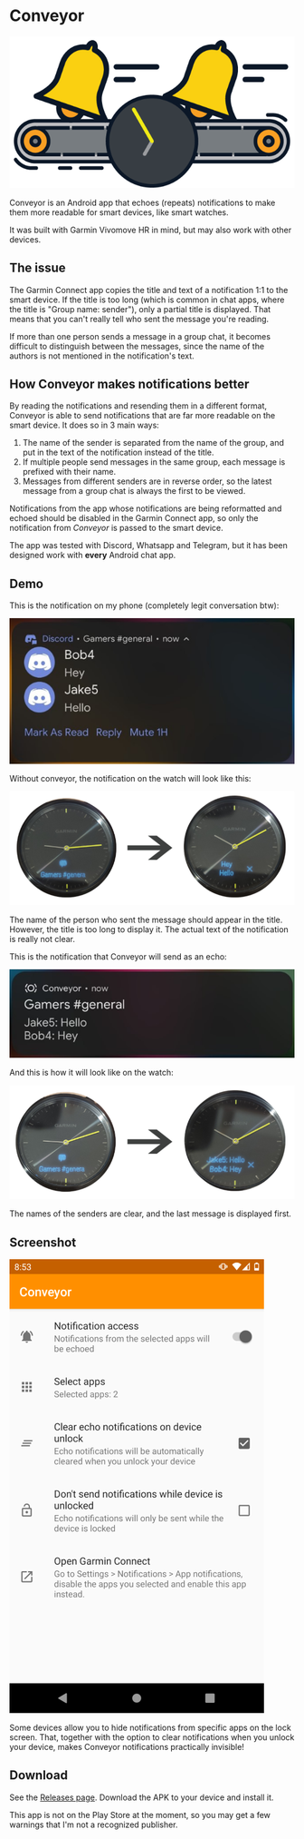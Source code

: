 # Conveyor

<p align="center">
<img src="./.github/images/conveyor-icon.png">
</p>

Conveyor is an Android app that echoes (repeats) notifications to make them more readable for smart devices, like smart watches.

It was built with Garmin Vivomove HR in mind, but may also work with other devices.

## The issue

The Garmin Connect app copies the title and text of a notification 1:1 to the smart device. If the title is too long (which is common in chat apps, where the title is "Group name: sender"), only a partial title is displayed. That means that you can't really tell who sent the message you're reading. 

If more than one person sends a message in a group chat, it becomes difficult to distinguish between the messages, since the name of the authors is not mentioned in the notification's text.

## How Conveyor makes notifications better

By reading the notifications and resending them in a different format, Conveyor is able to send notifications that are far more readable on the smart device. It does so in 3 main ways:

1. The name of the sender is separated from the name of the group, and put in the text of the notification instead of the title.
2. If multiple people send messages in the same group, each message is prefixed with their name.
3. Messages from different senders are in reverse order, so the latest message from a group chat is always the first to be viewed.

Notifications from the app whose notifications are being reformatted and echoed should be disabled in the Garmin Connect app, so only the notification from *Conveyor* is passed to the smart device.

The app was tested with Discord, Whatsapp and Telegram, but it has been designed work with **every** Android chat app. 

## Demo

This is the notification on my phone (completely legit conversation btw):

![Discord notification](./.github/images/plain-notification.jpg)

Without conveyor, the notification on the watch will look like this:

![Discord notification on watch](./.github/images/watch-normal.png)

The name of the person who sent the message should appear in the title. However, the title is too long to display it. The actual text of the notification is really not clear. 

This is the notification that Conveyor will send as an echo:

![Conveyor notification](./.github/images/conveyor-notification.jpg)

And this is how it will look like on the watch:

![Conveyor notification on watch](./.github/images/watch-conveyor.png)

The names of the senders are clear, and the last message is displayed first.

## Screenshot

![screenshot](./.github/images/screenshot.png)

Some devices allow you to hide notifications from specific apps on the lock screen. That, together with the option to clear notifications when you unlock your device, makes Conveyor notifications practically invisible! 

## Download

See the [Releases page](https://github.com/SilverTuxedo/Conveyor/releases). Download the APK to your device and install it.

This app is not on the Play Store at the moment, so you may get a few warnings that I'm not a recognized publisher.
